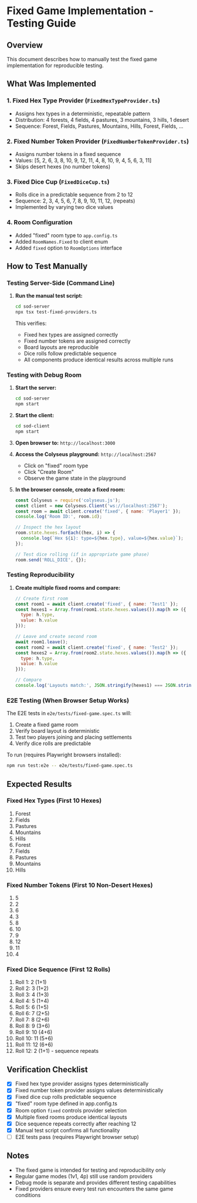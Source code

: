 # Fixed Game Implementation - Testing Guide

## Overview
This document describes how to manually test the fixed game implementation for reproducible testing.

## What Was Implemented

### 1. Fixed Hex Type Provider (`FixedHexTypeProvider.ts`)
- Assigns hex types in a deterministic, repeatable pattern
- Distribution: 4 forests, 4 fields, 4 pastures, 3 mountains, 3 hills, 1 desert
- Sequence: Forest, Fields, Pastures, Mountains, Hills, Forest, Fields, ...

### 2. Fixed Number Token Provider (`FixedNumberTokenProvider.ts`)
- Assigns number tokens in a fixed sequence
- Values: [5, 2, 6, 3, 8, 10, 9, 12, 11, 4, 8, 10, 9, 4, 5, 6, 3, 11]
- Skips desert hexes (no number tokens)

### 3. Fixed Dice Cup (`FixedDiceCup.ts`)
- Rolls dice in a predictable sequence from 2 to 12
- Sequence: 2, 3, 4, 5, 6, 7, 8, 9, 10, 11, 12, (repeats)
- Implemented by varying two dice values

### 4. Room Configuration
- Added "fixed" room type to `app.config.ts`
- Added `RoomNames.Fixed` to client enum
- Added `fixed` option to `RoomOptions` interface

## How to Test Manually

### Testing Server-Side (Command Line)

1. **Run the manual test script:**
   ```bash
   cd sod-server
   npx tsx test-fixed-providers.ts
   ```

   This verifies:
   - Fixed hex types are assigned correctly
   - Fixed number tokens are assigned correctly
   - Board layouts are reproducible
   - Dice rolls follow predictable sequence
   - All components produce identical results across multiple runs

### Testing with Debug Room

1. **Start the server:**
   ```bash
   cd sod-server
   npm start
   ```

2. **Start the client:**
   ```bash
   cd sod-client
   npm start
   ```

3. **Open browser to:** `http://localhost:3000`

4. **Access the Colyseus playground:** `http://localhost:2567`
   - Click on "fixed" room type
   - Click "Create Room"
   - Observe the game state in the playground

5. **In the browser console, create a fixed room:**
   ```javascript
   const Colyseus = require('colyseus.js');
   const client = new Colyseus.Client('ws://localhost:2567');
   const room = await client.create('fixed', { name: 'Player1' });
   console.log('Room ID:', room.id);
   
   // Inspect the hex layout
   room.state.hexes.forEach((hex, i) => {
     console.log(`Hex ${i}: type=${hex.type}, value=${hex.value}`);
   });
   
   // Test dice rolling (if in appropriate game phase)
   room.send('ROLL_DICE', {});
   ```

### Testing Reproducibility

1. **Create multiple fixed rooms and compare:**
   ```javascript
   // Create first room
   const room1 = await client.create('fixed', { name: 'Test1' });
   const hexes1 = Array.from(room1.state.hexes.values()).map(h => ({
     type: h.type,
     value: h.value
   }));
   
   // Leave and create second room
   await room1.leave();
   const room2 = await client.create('fixed', { name: 'Test2' });
   const hexes2 = Array.from(room2.state.hexes.values()).map(h => ({
     type: h.type,
     value: h.value
   }));
   
   // Compare
   console.log('Layouts match:', JSON.stringify(hexes1) === JSON.stringify(hexes2));
   ```

### E2E Testing (When Browser Setup Works)

The E2E tests in `e2e/tests/fixed-game.spec.ts` will:
1. Create a fixed game room
2. Verify board layout is deterministic
3. Test two players joining and placing settlements
4. Verify dice rolls are predictable

To run (requires Playwright browsers installed):
```bash
npm run test:e2e -- e2e/tests/fixed-game.spec.ts
```

## Expected Results

### Fixed Hex Types (First 10 Hexes)
1. Forest
2. Fields
3. Pastures
4. Mountains
5. Hills
6. Forest
7. Fields
8. Pastures
9. Mountains
10. Hills

### Fixed Number Tokens (First 10 Non-Desert Hexes)
1. 5
2. 2
3. 6
4. 3
5. 8
6. 10
7. 9
8. 12
9. 11
10. 4

### Fixed Dice Sequence (First 12 Rolls)
1. Roll 1: 2 (1+1)
2. Roll 2: 3 (1+2)
3. Roll 3: 4 (1+3)
4. Roll 4: 5 (1+4)
5. Roll 5: 6 (1+5)
6. Roll 6: 7 (2+5)
7. Roll 7: 8 (2+6)
8. Roll 8: 9 (3+6)
9. Roll 9: 10 (4+6)
10. Roll 10: 11 (5+6)
11. Roll 11: 12 (6+6)
12. Roll 12: 2 (1+1) - sequence repeats

## Verification Checklist

- [x] Fixed hex type provider assigns types deterministically
- [x] Fixed number token provider assigns values deterministically
- [x] Fixed dice cup rolls predictable sequence
- [x] "fixed" room type defined in app.config.ts
- [x] Room option `fixed` controls provider selection
- [x] Multiple fixed rooms produce identical layouts
- [x] Dice sequence repeats correctly after reaching 12
- [x] Manual test script confirms all functionality
- [ ] E2E tests pass (requires Playwright browser setup)

## Notes

- The fixed game is intended for testing and reproducibility only
- Regular game modes (1v1, 4p) still use random providers
- Debug mode is separate and provides different testing capabilities
- Fixed providers ensure every test run encounters the same game conditions

